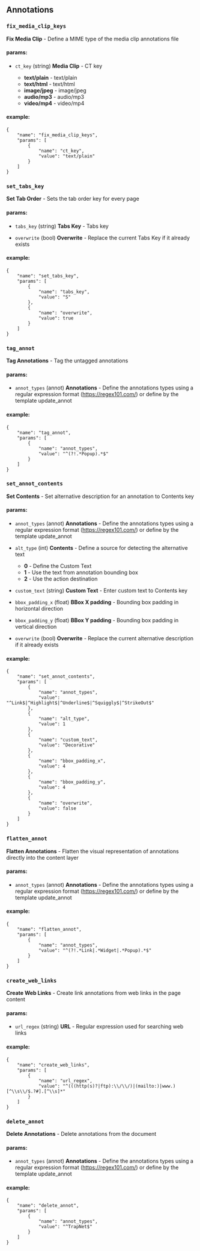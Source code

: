 ## Annotations

### `fix_media_clip_keys`
__Fix Media Clip__ - Define a MIME type of the media clip annotations file
#### params:

- `ct_key` (string) __Media Clip__ - CT key

  - __text/plain__ - text/plain
  - __text/html__ - text/html
  - __image/jpeg__ - image/jpeg
  - __audio/mp3__ - audio/mp3
  - __video/mp4__ - video/mp4


#### example:
```
{
    "name": "fix_media_clip_keys",
    "params": [
        {
            "name": "ct_key",
            "value": "text/plain"
        }
    ]
}
```
### `set_tabs_key`
__Set Tab Order__ - Sets the tab order key for every page
#### params:

- `tabs_key` (string) __Tabs Key__ - Tabs key

- `overwrite` (bool) __Overwrite__ - Replace the current Tabs Key if it already exists

#### example:
```
{
    "name": "set_tabs_key",
    "params": [
        {
            "name": "tabs_key",
            "value": "S"
        },
        {
            "name": "overwrite",
            "value": true
        }
    ]
}
```
### `tag_annot`
__Tag Annotations__ - Tag the untagged annotations
#### params:

- `annot_types` (annot) __Annotations__ - Define the annotations types using a regular expression format (https://regex101.com/) or define by the template update_annot

#### example:
```
{
    "name": "tag_annot",
    "params": [
        {
            "name": "annot_types",
            "value": "^(?!.*Popup).*$"
        }
    ]
}
```
### `set_annot_contents`
__Set Contents__ - Set alternative description for an annotation to Contents key
#### params:

- `annot_types` (annot) __Annotations__ - Define the annotations types using a regular expression format (https://regex101.com/) or define by the template update_annot

- `alt_type` (int) __Contents__ - Define a source for detecting the alternative text

  - __0__ - Define the Custom Text
  - __1__ - Use the text from annotation bounding box
  - __2__ - Use the action destination


- `custom_text` (string) __Custom Text__ - Enter custom text to Contents key

- `bbox_padding_x` (float) __BBox X padding__ - Bounding box padding in horizontal direction

- `bbox_padding_y` (float) __BBox Y padding__ - Bounding box padding in vertical direction

- `overwrite` (bool) __Overwrite__ - Replace the current alternative description if it already exists

#### example:
```
{
    "name": "set_annot_contents",
    "params": [
        {
            "name": "annot_types",
            "value": "^Link$|^Highlight$|^Underline$|^Squiggly$|^StrikeOut$"
        },
        {
            "name": "alt_type",
            "value": 1
        },
        {
            "name": "custom_text",
            "value": "Decorative"
        },
        {
            "name": "bbox_padding_x",
            "value": 4
        },
        {
            "name": "bbox_padding_y",
            "value": 4
        },
        {
            "name": "overwrite",
            "value": false
        }
    ]
}
```
### `flatten_annot`
__Flatten Annotations__ - Flatten the visual representation of annotations directly into the content layer
#### params:

- `annot_types` (annot) __Annotations__ - Define the annotations types using a regular expression format (https://regex101.com/) or define by the template update_annot

#### example:
```
{
    "name": "flatten_annot",
    "params": [
        {
            "name": "annot_types",
            "value": "^(?!.*Link|.*Widget|.*Popup).*$"
        }
    ]
}
```
### `create_web_links`
__Create Web Links__ - Create link annotations from web links in the page content
#### params:

- `url_regex` (string) __URL__ - Regular expression used for searching web links

#### example:
```
{
    "name": "create_web_links",
    "params": [
        {
            "name": "url_regex",
            "value": "^(((http(s)?|ftp):\\/\\/)|(mailto:)|www.)[^\\s\\/$.?#].[^\\s]*"
        }
    ]
}
```
### `delete_annot`
__Delete Annotations__ - Delete annotations from the document
#### params:

- `annot_types` (annot) __Annotations__ - Define the annotations types using a regular expression format (https://regex101.com/) or define by the template update_annot

#### example:
```
{
    "name": "delete_annot",
    "params": [
        {
            "name": "annot_types",
            "value": "^TrapNet$"
        }
    ]
}
```
